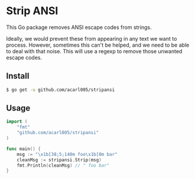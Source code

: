 Strip ANSI
==========

This Go package removes ANSI escape codes from strings.

Ideally, we would prevent these from appearing in any text we want to process.
However, sometimes this can't be helped, and we need to be able to deal with that noise.
This will use a regexp to remove those unwanted escape codes.


## Install

```sh
$ go get -u github.com/acarl005/stripansi
```

## Usage

```go
import (
	"fmt"
	"github.com/acarl005/stripansi"
)

func main() {
	msg := "\x1b[38;5;140m foo\x1b[0m bar"
	cleanMsg := stripansi.Strip(msg)
	fmt.Println(cleanMsg) // " foo bar"
}
```
